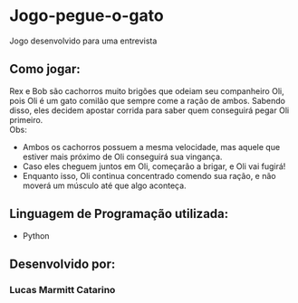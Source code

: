# Jogo-pegue-o-gato
Jogo desenvolvido para uma entrevista

## Como jogar:
Rex e Bob são cachorros muito brigões que odeiam seu companheiro Oli, pois Oli é um gato comilão que sempre come a ração de ambos. Sabendo disso, eles decidem apostar corrida para saber quem conseguirá pegar Oli primeiro.                                         
Obs:
* Ambos os cachorros possuem a mesma velocidade, mas aquele que estiver mais próximo de Oli conseguirá sua vingança.
* Caso eles cheguem juntos em Oli, começarão a brigar, e Oli vai fugirá!
* Enquanto isso, Oli continua concentrado comendo sua ração, e não moverá um músculo até que algo aconteça.

## Linguagem de Programação utilizada:

* Python

## Desenvolvido por:

### Lucas Marmitt Catarino
